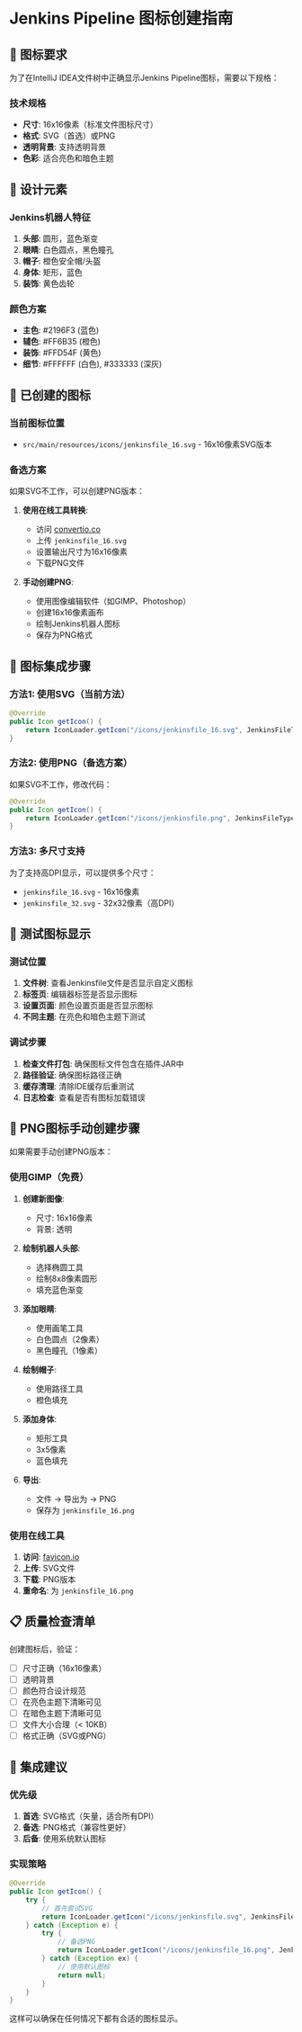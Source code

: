 # Jenkins Pipeline 图标创建指南

## 🎯 图标要求

为了在IntelliJ IDEA文件树中正确显示Jenkins Pipeline图标，需要以下规格：

### 技术规格
- **尺寸**: 16x16像素（标准文件图标尺寸）
- **格式**: SVG（首选）或PNG
- **透明背景**: 支持透明背景
- **色彩**: 适合亮色和暗色主题

## 🎨 设计元素

### Jenkins机器人特征
1. **头部**: 圆形，蓝色渐变
2. **眼睛**: 白色圆点，黑色瞳孔
3. **帽子**: 橙色安全帽/头盔
4. **身体**: 矩形，蓝色
5. **装饰**: 黄色齿轮

### 颜色方案
- **主色**: #2196F3 (蓝色)
- **辅色**: #FF6B35 (橙色)
- **装饰**: #FFD54F (黄色)
- **细节**: #FFFFFF (白色), #333333 (深灰)

## 📁 已创建的图标

### 当前图标位置
- `src/main/resources/icons/jenkinsfile_16.svg` - 16x16像素SVG版本

### 备选方案
如果SVG不工作，可以创建PNG版本：

1. **使用在线工具转换**:
   - 访问 [convertio.co](https://convertio.co/svg-png/)
   - 上传 `jenkinsfile_16.svg`
   - 设置输出尺寸为16x16像素
   - 下载PNG文件

2. **手动创建PNG**:
   - 使用图像编辑软件（如GIMP、Photoshop）
   - 创建16x16像素画布
   - 绘制Jenkins机器人图标
   - 保存为PNG格式

## 🔧 图标集成步骤

### 方法1: 使用SVG（当前方法）
```java
@Override
public Icon getIcon() {
    return IconLoader.getIcon("/icons/jenkinsfile_16.svg", JenkinsFileType.class);
}
```

### 方法2: 使用PNG（备选方案）
如果SVG不工作，修改代码：
```java
@Override
public Icon getIcon() {
    return IconLoader.getIcon("/icons/jenkinsfile.png", JenkinsFileType.class);
}
```

### 方法3: 多尺寸支持
为了支持高DPI显示，可以提供多个尺寸：
- `jenkinsfile_16.svg` - 16x16像素
- `jenkinsfile_32.svg` - 32x32像素（高DPI）

## 🧪 测试图标显示

### 测试位置
1. **文件树**: 查看Jenkinsfile文件是否显示自定义图标
2. **标签页**: 编辑器标签是否显示图标
3. **设置页面**: 颜色设置页面是否显示图标
4. **不同主题**: 在亮色和暗色主题下测试

### 调试步骤
1. **检查文件打包**: 确保图标文件包含在插件JAR中
2. **路径验证**: 确保图标路径正确
3. **缓存清理**: 清除IDE缓存后重测试
4. **日志检查**: 查看是否有图标加载错误

## 🔄 PNG图标手动创建步骤

如果需要手动创建PNG版本：

### 使用GIMP（免费）
1. **创建新图像**:
   - 尺寸: 16x16像素
   - 背景: 透明

2. **绘制机器人头部**:
   - 选择椭圆工具
   - 绘制8x8像素圆形
   - 填充蓝色渐变

3. **添加眼睛**:
   - 使用画笔工具
   - 白色圆点（2像素）
   - 黑色瞳孔（1像素）

4. **绘制帽子**:
   - 使用路径工具
   - 橙色填充

5. **添加身体**:
   - 矩形工具
   - 3x5像素
   - 蓝色填充

6. **导出**:
   - 文件 → 导出为 → PNG
   - 保存为 `jenkinsfile_16.png`

### 使用在线工具
1. **访问**: [favicon.io](https://favicon.io/)
2. **上传**: SVG文件
3. **下载**: PNG版本
4. **重命名**: 为 `jenkinsfile_16.png`

## 📋 质量检查清单

创建图标后，验证：
- [ ] 尺寸正确（16x16像素）
- [ ] 透明背景
- [ ] 颜色符合设计规范
- [ ] 在亮色主题下清晰可见
- [ ] 在暗色主题下清晰可见
- [ ] 文件大小合理（< 10KB）
- [ ] 格式正确（SVG或PNG）

## 🚀 集成建议

### 优先级
1. **首选**: SVG格式（矢量，适合所有DPI）
2. **备选**: PNG格式（兼容性更好）
3. **后备**: 使用系统默认图标

### 实现策略
```java
@Override
public Icon getIcon() {
    try {
        // 首先尝试SVG
        return IconLoader.getIcon("/icons/jenkinsfile.svg", JenkinsFileType.class);
    } catch (Exception e) {
        try {
            // 备选PNG
            return IconLoader.getIcon("/icons/jenkinsfile_16.png", JenkinsFileType.class);
        } catch (Exception ex) {
            // 使用默认图标
            return null;
        }
    }
}
```

这样可以确保在任何情况下都有合适的图标显示。 
